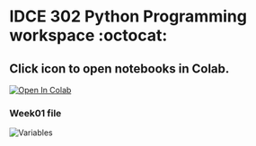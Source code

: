 # IDCE 302 Python Programming workspace :octocat:
## Click icon to open notebooks in Colab.
[![Open In Colab](https://colab.research.google.com/assets/colab-badge.svg)](https://colab.research.google.com/github/Yichun-Yuan/Colab/)

### Week01 file
![Variables](https://github.com/Yichun-Yuan/Colab/blob/main/Variables.ipynb)
